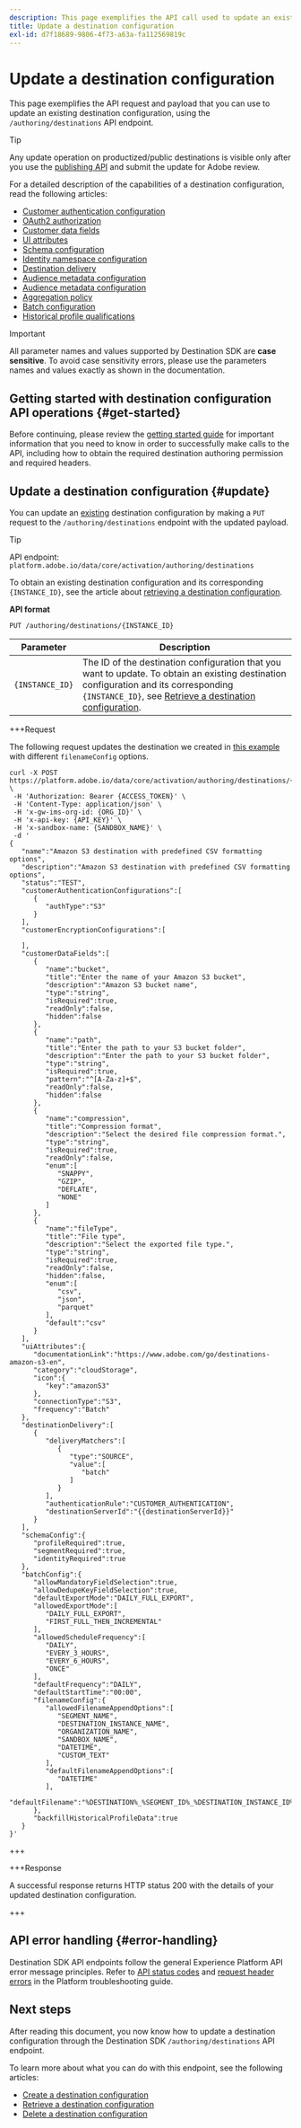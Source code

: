 ```yaml
---
description: This page exemplifies the API call used to update an existing destination configuration through Adobe Experience Platform Destination SDK.
title: Update a destination configuration
exl-id: d7f18689-9806-4f73-a63a-fa112569819c
---
```

# Update a destination configuration

This page exemplifies the API request and payload that you can use to update an existing destination configuration, using the `/authoring/destinations` API endpoint.

>[!TIP]
>
>Any update operation on productized/public destinations is visible only after you use the [publishing API](../../publishing-api/create-publishing-request.md) and submit the update for Adobe review.

For a detailed description of the capabilities of a destination configuration, read the following articles:

* [Customer authentication configuration](../../functionality/destination-configuration/customer-authentication.md)
* [OAuth2 authorization](../../functionality/destination-configuration/oauth2-authorization.md)
* [Customer data fields](../../functionality/destination-configuration/customer-data-fields.md)
* [UI attributes](../../functionality/destination-configuration/ui-attributes.md)
* [Schema configuration](../../functionality/destination-configuration/schema-configuration.md)
* [Identity namespace configuration](../../functionality/destination-configuration/identity-namespace-configuration.md)
* [Destination delivery](../../functionality/destination-configuration/destination-delivery.md)
* [Audience metadata configuration](../../functionality/destination-configuration/audience-metadata-configuration.md)
* [Audience metadata configuration](../../functionality/destination-configuration/audience-metadata-configuration.md)
* [Aggregation policy](../../functionality/destination-configuration/aggregation-policy.md)
* [Batch configuration](../../functionality/destination-configuration/batch-configuration.md)
* [Historical profile qualifications](../../functionality/destination-configuration/historical-profile-qualifications.md)

>[!IMPORTANT]
>
>All parameter names and values supported by Destination SDK are **case sensitive**. To avoid case sensitivity errors, please use the parameters names and values exactly as shown in the documentation.

## Getting started with destination configuration API operations {#get-started}

Before continuing, please review the [getting started guide](../../getting-started.md) for important information that you need to know in order to successfully make calls to the API, including how to obtain the required destination authoring permission and required headers.

## Update a destination configuration {#update}

You can update an [existing](create-destination-configuration.md) destination configuration by making a `PUT` request to the `/authoring/destinations` endpoint with the updated payload.

>[!TIP]
>
>API endpoint: `platform.adobe.io/data/core/activation/authoring/destinations`

To obtain an existing destination configuration and its corresponding `{INSTANCE_ID}`, see the article about [retrieving a destination configuration](retrieve-destination-configuration.md).

**API format**

```http
PUT /authoring/destinations/{INSTANCE_ID}
```

| Parameter | Description |
| -------- | ----------- |
| `{INSTANCE_ID}` | The ID of the destination configuration that you want to update. To obtain an existing destination configuration and its corresponding `{INSTANCE_ID}`, see [Retrieve a destination configuration](retrieve-destination-configuration.md).|

+++Request

The following request updates the destination we created in [this example](create-destination-configuration.md#create) with different `filenameConfig` options.

```shell {line-numbers="true" highlight="115-128"}
curl -X POST https://platform.adobe.io/data/core/activation/authoring/destinations/{INSTANCE_ID} \
 -H 'Authorization: Bearer {ACCESS_TOKEN}' \
 -H 'Content-Type: application/json' \
 -H 'x-gw-ims-org-id: {ORG_ID}' \
 -H 'x-api-key: {API_KEY}' \
 -H 'x-sandbox-name: {SANDBOX_NAME}' \
 -d '
{
   "name":"Amazon S3 destination with predefined CSV formatting options",
   "description":"Amazon S3 destination with predefined CSV formatting options",
   "status":"TEST",
   "customerAuthenticationConfigurations":[
      {
         "authType":"S3"
      }
   ],
   "customerEncryptionConfigurations":[
       
   ],
   "customerDataFields":[
      {
         "name":"bucket",
         "title":"Enter the name of your Amazon S3 bucket",
         "description":"Amazon S3 bucket name",
         "type":"string",
         "isRequired":true,
         "readOnly":false,
         "hidden":false
      },
      {
         "name":"path",
         "title":"Enter the path to your S3 bucket folder",
         "description":"Enter the path to your S3 bucket folder",
         "type":"string",
         "isRequired":true,
         "pattern":"^[A-Za-z]+$",
         "readOnly":false,
         "hidden":false
      },
      {
         "name":"compression",
         "title":"Compression format",
         "description":"Select the desired file compression format.",
         "type":"string",
         "isRequired":true,
         "readOnly":false,
         "enum":[
            "SNAPPY",
            "GZIP",
            "DEFLATE",
            "NONE"
         ]
      },
      {
         "name":"fileType",
         "title":"File type",
         "description":"Select the exported file type.",
         "type":"string",
         "isRequired":true,
         "readOnly":false,
         "hidden":false,
         "enum":[
            "csv",
            "json",
            "parquet"
         ],
         "default":"csv"
      }
   ],
   "uiAttributes":{
      "documentationLink":"https://www.adobe.com/go/destinations-amazon-s3-en",
      "category":"cloudStorage",
      "icon":{
         "key":"amazonS3"
      },
      "connectionType":"S3",
      "frequency":"Batch"
   },
   "destinationDelivery":[
      {
         "deliveryMatchers":[
            {
               "type":"SOURCE",
               "value":[
                  "batch"
               ]
            }
         ],
         "authenticationRule":"CUSTOMER_AUTHENTICATION",
         "destinationServerId":"{{destinationServerId}}"
      }
   ],
   "schemaConfig":{
      "profileRequired":true,
      "segmentRequired":true,
      "identityRequired":true
   },
   "batchConfig":{
      "allowMandatoryFieldSelection":true,
      "allowDedupeKeyFieldSelection":true,
      "defaultExportMode":"DAILY_FULL_EXPORT",
      "allowedExportMode":[
         "DAILY_FULL_EXPORT",
         "FIRST_FULL_THEN_INCREMENTAL"
      ],
      "allowedScheduleFrequency":[
         "DAILY",
         "EVERY_3_HOURS",
         "EVERY_6_HOURS",
         "ONCE"
      ],
      "defaultFrequency":"DAILY",
      "defaultStartTime":"00:00",
      "filenameConfig":{
         "allowedFilenameAppendOptions":[
            "SEGMENT_NAME",
            "DESTINATION_INSTANCE_NAME",
            "ORGANIZATION_NAME",
            "SANDBOX_NAME",
            "DATETIME",
            "CUSTOM_TEXT"
         ],
         "defaultFilenameAppendOptions":[
            "DATETIME"
         ],
         "defaultFilename":"%DESTINATION%_%SEGMENT_ID%_%DESTINATION_INSTANCE_ID%,"
      },
      "backfillHistoricalProfileData":true
   }
}'
```

+++

+++Response

A successful response returns HTTP status 200 with the details of your updated destination configuration.

+++

## API error handling {#error-handling}

Destination SDK API endpoints follow the general Experience Platform API error message principles. Refer to [API status codes](../../../../landing/troubleshooting.md#api-status-codes) and [request header errors](../../../../landing/troubleshooting.md#request-header-errors) in the Platform troubleshooting guide.

## Next steps

After reading this document, you now know how to update a destination configuration through the Destination SDK `/authoring/destinations` API endpoint.

To learn more about what you can do with this endpoint, see the following articles:

* [Create a destination configuration](create-destination-configuration.md)
* [Retrieve a destination configuration](retrieve-destination-configuration.md)
* [Delete a destination configuration](delete-destination-configuration.md)
